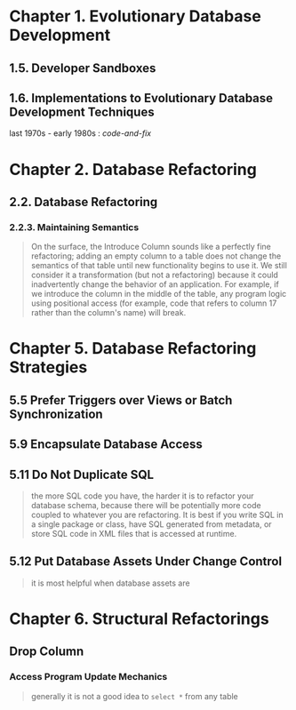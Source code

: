 # Chapter 1. Evolutionary Database Development
## 1.5. Developer Sandboxes
## 1.6. Implementations to Evolutionary Database Development Techniques
last 1970s - early 1980s : *code-and-fix*


# Chapter 2. Database Refactoring
## 2.2. Database Refactoring
### 2.2.3. Maintaining Semantics
> On the surface, the Introduce Column sounds like a perfectly fine refactoring; adding an empty column to a table does not change the semantics of that table until new functionality begins to use it. We still consider it a transformation (but not a refactoring) because it could inadvertently change the behavior of an application. For example, if we introduce the column in the middle of the table, any program logic using positional access (for example, code that refers to column 17 rather than the column's name) will break.
# Chapter 5. Database Refactoring Strategies
## 5.5 Prefer Triggers over Views or Batch Synchronization
## 5.9 Encapsulate Database Access
## 5.11 Do Not Duplicate SQL
> the more SQL code you have, the harder it is to refactor your database schema, because there will be potentially more code coupled to whatever you are refactoring.
> It is best if you write SQL in a single package or class, have SQL generated from metadata, or store SQL code in XML files that is accessed at runtime.
## 5.12 Put Database Assets Under Change Control
> it is most helpful when database assets are

# Chapter 6. Structural Refactorings
## Drop Column
### Access Program Update Mechanics
> generally it is not a good idea to `select *` from any table
